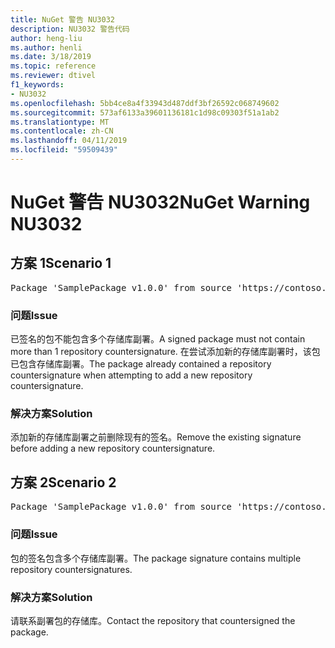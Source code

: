 ```yaml
---
title: NuGet 警告 NU3032
description: NU3032 警告代码
author: heng-liu
ms.author: henli
ms.date: 3/18/2019
ms.topic: reference
ms.reviewer: dtivel
f1_keywords:
- NU3032
ms.openlocfilehash: 5bb4ce8a4f33943d487ddf3bf26592c068749602
ms.sourcegitcommit: 573af6133a39601136181c1d98c09303f51a1ab2
ms.translationtype: MT
ms.contentlocale: zh-CN
ms.lasthandoff: 04/11/2019
ms.locfileid: "59509439"
---
```

# <a name="nuget-warning-nu3032"></a><span data-ttu-id="380dc-103">NuGet 警告 NU3032</span><span class="sxs-lookup"><span data-stu-id="380dc-103">NuGet Warning NU3032</span></span>

## <a name="scenario-1"></a><span data-ttu-id="380dc-104">方案 1</span><span class="sxs-lookup"><span data-stu-id="380dc-104">Scenario 1</span></span>

<pre>Package 'SamplePackage v1.0.0' from source 'https://contoso.com/index.json': The package already contains a repository countersignature. Please remove the existing signature before adding a new repository countersignature.</pre>

### <a name="issue"></a><span data-ttu-id="380dc-105">问题</span><span class="sxs-lookup"><span data-stu-id="380dc-105">Issue</span></span>

<span data-ttu-id="380dc-106">已签名的包不能包含多个存储库副署。</span><span class="sxs-lookup"><span data-stu-id="380dc-106">A signed package must not contain more than 1 repository countersignature.</span></span> <span data-ttu-id="380dc-107">在尝试添加新的存储库副署时，该包已包含存储库副署。</span><span class="sxs-lookup"><span data-stu-id="380dc-107">The package already contained a repository countersignature when attempting to add a new repository countersignature.</span></span>


### <a name="solution"></a><span data-ttu-id="380dc-108">解决方案</span><span class="sxs-lookup"><span data-stu-id="380dc-108">Solution</span></span>

<span data-ttu-id="380dc-109">添加新的存储库副署之前删除现有的签名。</span><span class="sxs-lookup"><span data-stu-id="380dc-109">Remove the existing signature before adding a new repository countersignature.</span></span>



## <a name="scenario-2"></a><span data-ttu-id="380dc-110">方案 2</span><span class="sxs-lookup"><span data-stu-id="380dc-110">Scenario 2</span></span>

<pre>Package 'SamplePackage v1.0.0' from source 'https://contoso.com/index.json': The package signature contains multiple repository countersignatures.</pre>

### <a name="issue"></a><span data-ttu-id="380dc-111">问题</span><span class="sxs-lookup"><span data-stu-id="380dc-111">Issue</span></span>

<span data-ttu-id="380dc-112">包的签名包含多个存储库副署。</span><span class="sxs-lookup"><span data-stu-id="380dc-112">The package signature contains multiple repository countersignatures.</span></span>


### <a name="solution"></a><span data-ttu-id="380dc-113">解决方案</span><span class="sxs-lookup"><span data-stu-id="380dc-113">Solution</span></span>

<span data-ttu-id="380dc-114">请联系副署包的存储库。</span><span class="sxs-lookup"><span data-stu-id="380dc-114">Contact the repository that countersigned the package.</span></span>